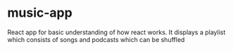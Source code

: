 # music-app
React app for basic understanding of how react works. It displays a playlist which consists of songs and podcasts which can be shuffled
